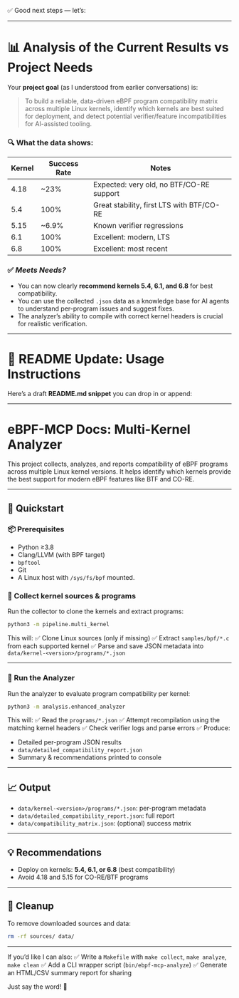 ✅ Good next steps — let’s:

---

# 📊 **Analysis of the Current Results vs Project Needs**

Your **project goal** (as I understood from earlier conversations) is:

> To build a reliable, data-driven eBPF program compatibility matrix across multiple Linux kernels, identify which kernels are best suited for deployment, and detect potential verifier/feature incompatibilities for AI-assisted tooling.

### 🔍 What the data shows:

| Kernel | Success Rate | Notes                                     |
| ------ | ------------ | ----------------------------------------- |
| 4.18   | \~23%        | Expected: very old, no BTF/CO-RE support  |
| 5.4    | 100%         | Great stability, first LTS with BTF/CO-RE |
| 5.15   | \~6.9%       | Known verifier regressions                |
| 6.1    | 100%         | Excellent: modern, LTS                    |
| 6.8    | 100%         | Excellent: most recent                    |

### ✅ *Meets Needs?*

* You can now clearly **recommend kernels 5.4, 6.1, and 6.8** for best compatibility.
* You can use the collected `.json` data as a knowledge base for AI agents to understand per-program issues and suggest fixes.
* The analyzer’s ability to compile with correct kernel headers is crucial for realistic verification.

---

# 📝 **README Update: Usage Instructions**

Here’s a draft **README.md snippet** you can drop in or append:

---

# eBPF-MCP Docs: Multi-Kernel Analyzer

This project collects, analyzes, and reports compatibility of eBPF programs across multiple Linux kernel versions.
It helps identify which kernels provide the best support for modern eBPF features like BTF and CO-RE.

---

## 🚀 Quickstart

### 📦 Prerequisites

* Python ≥3.8
* Clang/LLVM (with BPF target)
* `bpftool`
* Git
* A Linux host with `/sys/fs/bpf` mounted.

### 🔄 Collect kernel sources & programs

Run the collector to clone the kernels and extract programs:

```bash
python3 -m pipeline.multi_kernel
```

This will:
✅ Clone Linux sources (only if missing)
✅ Extract `samples/bpf/*.c` from each supported kernel
✅ Parse and save JSON metadata into `data/kernel-<version>/programs/*.json`

---

### 🧪 Run the Analyzer

Run the analyzer to evaluate program compatibility per kernel:

```bash
python3 -m analysis.enhanced_analyzer
```

This will:
✅ Read the `programs/*.json`
✅ Attempt recompilation using the matching kernel headers
✅ Check verifier logs and parse errors
✅ Produce:

* Detailed per-program JSON results
* `data/detailed_compatibility_report.json`
* Summary & recommendations printed to console

---

## 📈 Output

* `data/kernel-<version>/programs/*.json`: per-program metadata
* `data/detailed_compatibility_report.json`: full report
* `data/compatibility_matrix.json`: (optional) success matrix

---

## 💡 Recommendations

* Deploy on kernels: **5.4, 6.1, or 6.8** (best compatibility)
* Avoid 4.18 and 5.15 for CO-RE/BTF programs

---

## 🧹 Cleanup

To remove downloaded sources and data:

```bash
rm -rf sources/ data/
```

---

If you’d like I can also:
✅ Write a `Makefile` with `make collect`, `make analyze`, `make clean`
✅ Add a CLI wrapper script (`bin/ebpf-mcp-analyze`)
✅ Generate an HTML/CSV summary report for sharing

Just say the word! 🚀
